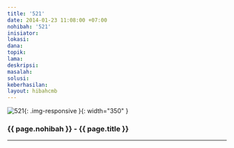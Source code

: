 ```yaml
---
title: '521'
date: 2014-01-23 11:08:00 +07:00
nohibah: '521'
inisiator: 
lokasi: 
dana: 
topik: 
lama: 
deskripsi: 
masalah: 
solusi: 
keberhasilan: 
layout: hibahcmb
---
```


![521](/static/img/hibahcmb/521.png){: .img-responsive }{: width="350" }

### {{ page.nohibah }} - {{ page.title }}

---
